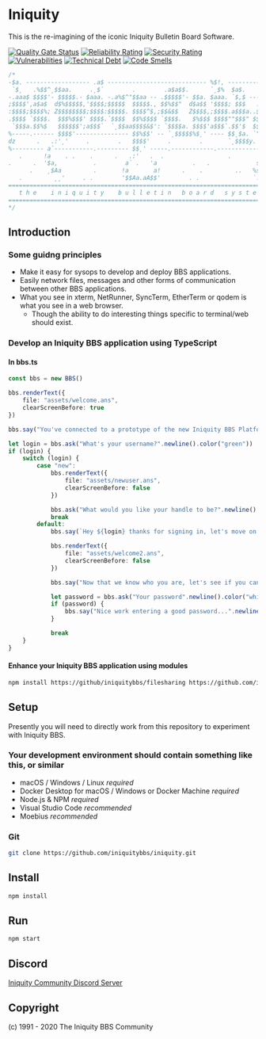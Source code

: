 # Iniquity

This is the re-imagining of the iconic Iniquity Bulletin Board Software.

[![Quality Gate Status](https://sonarcloud.io/api/project_badges/measure?project=iniquitybbs_iniquity&metric=alert_status)](https://sonarcloud.io/dashboard?id=iniquitybbs_iniquity)
[![Reliability Rating](https://sonarcloud.io/api/project_badges/measure?project=iniquitybbs_iniquity&metric=reliability_rating)](https://sonarcloud.io/dashboard?id=iniquitybbs_iniquity)
[![Security Rating](https://sonarcloud.io/api/project_badges/measure?project=iniquitybbs_iniquity&metric=security_rating)](https://sonarcloud.io/dashboard?id=iniquitybbs_iniquity)
[![Vulnerabilities](https://sonarcloud.io/api/project_badges/measure?project=iniquitybbs_iniquity&metric=vulnerabilities)](https://sonarcloud.io/dashboard?id=iniquitybbs_iniquity)
[![Technical Debt](https://sonarcloud.io/api/project_badges/measure?project=iniquitybbs_iniquity&metric=sqale_index)](https://sonarcloud.io/dashboard?id=iniquitybbs_iniquity)
[![Code Smells](https://sonarcloud.io/api/project_badges/measure?project=iniquitybbs_iniquity&metric=code_smells)](https://sonarcloud.io/dashboard?id=iniquitybbs_iniquity)

```js
/*
-$a. ------------------ .a$ ---------------------------- %$!, ----------------%
 `$¸   .%$$^¸$$aa.     .¸$`        .        .a$a$$.      `¸$%  $a$.        .
-.aaa$ $$$$'- $$$$$.- $aaa. -.a%$^"$$aa -- .$$$$$'- $$a. $aaa. `$,$ ----------%
;$$$$',a$a$  d$%$$$$$,'$$$$;$$$$$  $$$$$., $$%$$"  d$a$$ '$$$$; $$$   .a%$  $$a
:$$$$;$$$$%; Z$$$$$$$$;$$$$:$$$$$. $$$$^$,;$$&$$   Z$$$$,;$$$$.a$$$a..$$$   $$$
.$$$$ `$$$$.  $$$%$$$' $$$$.`$$$$  $$%$$$$ `$$$$.   $%$$$ $$$$""$$$" $$$$:  a$$
 `$$$a.$$%$   $$$$$$';a$$$`  `¸$$aa$$$$&$': `$$$$a. $$$$'a$$$`.$$'$  $$$$;  $$$
%-----.------ $$$$'--------------- $$%$$' -- `¸$$$$$%$¸' ---- $$¸$a. `"$&$$//$%$
dz      .   .:'¸'     .        .   $$$$'     .        .       `¸$$$$y.     `$$&
%--------- a`-----------.--------- $$¸' -----.------------.---------------- $$$
   .      !a    . .    .      .   .:'   .  .                  .        .:.a$$$¸
.      .  '$a,          .        a` .   'a          .   .             s` .  . .
      .    ¸$Aa         .       !a       a!      .    .         ..   %s      .s
   .         ¸¸'     . .        '$$Aa.aA$$'        . .               `!$%a.a%//$
==============================================================================
   t h e    i n i q u i t y    b u l l e t i n   b o a r d   s y s t e m
==============================================================================
*/
```

## Introduction

### Some guidng principles

-   Make it easy for sysops to develop and deploy BBS applications.
-   Easily network files, messages and other forms of communication between other BBS applications.
-   What you see in xterm, NetRunner, SyncTerm, EtherTerm or qodem is what you see in a web browser.
    -   Though the ability to do interesting things specific to terminal/web should exist.

### Develop an Iniquity BBS application using TypeScript

#### In bbs.ts

```typescript
const bbs = new BBS()

bbs.renderText({
    file: "assets/welcome.ans",
    clearScreenBefore: true
})

bbs.say("You've connected to a prototype of the new Iniquity BBS Platform.".color("bright red").center())

let login = bbs.ask("What's your username?".newline().color("green"))
if (login) {
    switch (login) {
        case "new":
            bbs.renderText({
                file: "assets/newuser.ans",
                clearScreenBefore: false
            })

            bbs.ask("What would you like your handle to be?".newline().color("white"))
            break
        default:
            bbs.say(`Hey ${login} thanks for signing in, let's move on to the next menu...`.newline().color("white").center())

            bbs.renderText({
                file: "assets/welcome2.ans",
                clearScreenBefore: false
            })

            bbs.say("Now that we know who you are, let's see if you can input the right password...".newline().color("green").center())

            let password = bbs.ask("Your password".newline().color("white"))
            if (password) {
                bbs.say("Nice work entering a good password...".newline().color("white"))
            }

            break
    }
}
```

#### Enhance your Iniquity BBS application using modules

```bash
npm install https://github/iniquitybbs/filesharing https://github.com/iniquitybbs/messaging
```

## Setup

Presently you will need to directly work from this repository to experiment with Iniquity BBS.

### Your development environment should contain something like this, or similar

-   macOS / Windows / Linux _required_
-   Docker Desktop for macOS / Windows or Docker Machine _required_
-   Node.js & NPM _required_
-   Visual Studio Code _recommended_
-   Moebius _recommended_

### Git

```bash
git clone https://github.com/iniquitybbs/iniquity.git
```

## Install

```bash
npm install
```

## Run

```bash
npm start
```

## Discord

[Iniquity Community Discord Server](https://discord.gg/UsyvrSZ)

## Copyright

(c) 1991 - 2020 The Iniquity BBS Community
